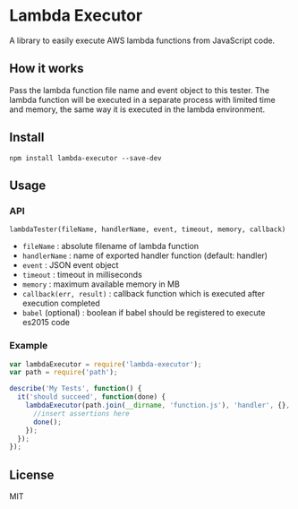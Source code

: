 # Lambda Executor

A library to easily execute AWS lambda functions from JavaScript code.

## How it works

Pass the lambda function file name and event object to this tester. The lambda function will be executed in a
separate process with limited time and memory, the same way it is executed in the lambda environment.

## Install

`npm install lambda-executor --save-dev`

## Usage

### API

`lambdaTester(fileName, handlerName, event, timeout, memory, callback)`

- `fileName` : absolute filename of lambda function
- `handlerName` : name of exported handler function (default: handler)
- `event` : JSON event object
- `timeout` : timeout in milliseconds
- `memory` : maximum available memory in MB
- `callback(err, result)` : callback function which is executed after execution completed
- `babel` (optional) : boolean if babel should be registered to execute es2015 code

### Example

```javascript
var lambdaExecutor = require('lambda-executor');
var path = require('path');

describe('My Tests', function() {
  it('should succeed', function(done) {
    lambdaExecutor(path.join(__dirname, 'function.js'), 'handler', {}, 10, 128, function(err, result) {
      //insert assertions here
      done();
    });
  });
});
```

## License

MIT
